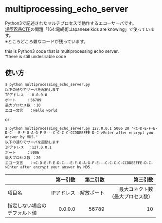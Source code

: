 # multiprocessing_echo_server
Python3で記述されたマルチプロセスで動作するエコーサーバです。  
[場阿忍愚CTF](https://burningctf.yamatosecurity.com/score/puzzle)の問題「164:電網術:Japanese kids are knowing」で使っています。  
※ところどころ雑なコードが残っています。  

this is Python3 code that is multiprocessing echo server.  
*there is still undesirable code  
  
## 使い方 
```
$ python multiprocessing_echo_server.py
以下の通りでサーバを起動します
IPアドレス	：0.0.0.0
ポート		：56789
最大プロセス数	：10
エコー文言	：Hello world
```
or  
```
$ python multiprocessing_echo_server.py 127.0.0.1 5006 20 "<C-D-E-F-E-D-C---E-F-G-A-G-F-E---C-C-C-C-CCDDEEFFE-D-C->Enter after encrypt your answer by MD5."
以下の通りでサーバを起動します
IPアドレス	：127.0.0.1
ポート		：5006
最大プロセス数	：20
エコー文言	：<C-D-E-F-E-D-C---E-F-G-A-G-F-E---C-C-C-C-CCDDEEFFE-D-C->Enter after encrypt your answer by MD5.
```

||第一引数|第二引数|第三引数|  
|---|---:|---:|---:|
|項目名|IPアドレス|解放ポート|最大コネクト数<br>（最大プロセス数）|
|指定しない場合の<br>デフォルト値|0.0.0.0|56789|10|